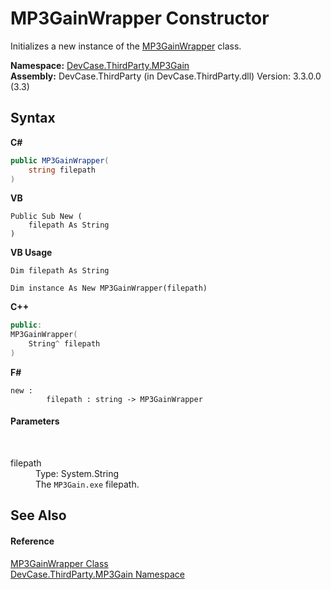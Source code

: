 # MP3GainWrapper Constructor 
 

Initializes a new instance of the <a href="T_DevCase_ThirdParty_MP3Gain_MP3GainWrapper">MP3GainWrapper</a> class.

**Namespace:**&nbsp;<a href="N_DevCase_ThirdParty_MP3Gain">DevCase.ThirdParty.MP3Gain</a><br />**Assembly:**&nbsp;DevCase.ThirdParty (in DevCase.ThirdParty.dll) Version: 3.3.0.0 (3.3)

## Syntax

**C#**<br />
``` C#
public MP3GainWrapper(
	string filepath
)
```

**VB**<br />
``` VB
Public Sub New ( 
	filepath As String
)
```

**VB Usage**<br />
``` VB Usage
Dim filepath As String

Dim instance As New MP3GainWrapper(filepath)
```

**C++**<br />
``` C++
public:
MP3GainWrapper(
	String^ filepath
)
```

**F#**<br />
``` F#
new : 
        filepath : string -> MP3GainWrapper
```


#### Parameters
&nbsp;<dl><dt>filepath</dt><dd>Type: System.String<br />The `MP3Gain.exe` filepath.</dd></dl>

## See Also


#### Reference
<a href="T_DevCase_ThirdParty_MP3Gain_MP3GainWrapper">MP3GainWrapper Class</a><br /><a href="N_DevCase_ThirdParty_MP3Gain">DevCase.ThirdParty.MP3Gain Namespace</a><br />